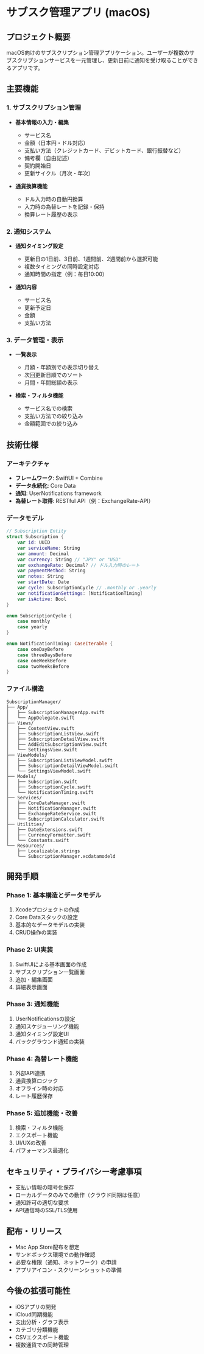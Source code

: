 # サブスク管理アプリ (macOS)

## プロジェクト概要
macOS向けのサブスクリプション管理アプリケーション。ユーザーが複数のサブスクリプションサービスを一元管理し、更新日前に通知を受け取ることができるアプリです。

## 主要機能

### 1. サブスクリプション管理
- **基本情報の入力・編集**
  - サービス名
  - 金額（日本円・ドル対応）
  - 支払い方法（クレジットカード、デビットカード、銀行振替など）
  - 備考欄（自由記述）
  - 契約開始日
  - 更新サイクル（月次・年次）

- **通貨換算機能**
  - ドル入力時の自動円換算
  - 入力時の為替レートを記録・保持
  - 換算レート履歴の表示

### 2. 通知システム
- **通知タイミング設定**
  - 更新日の1日前、3日前、1週間前、2週間前から選択可能
  - 複数タイミングの同時設定対応
  - 通知時間の指定（例：毎日10:00）

- **通知内容**
  - サービス名
  - 更新予定日
  - 金額
  - 支払い方法

### 3. データ管理・表示
- **一覧表示**
  - 月額・年額別での表示切り替え
  - 次回更新日順でのソート
  - 月間・年間総額の表示

- **検索・フィルタ機能**
  - サービス名での検索
  - 支払い方法での絞り込み
  - 金額範囲での絞り込み

## 技術仕様

### アーキテクチャ
- **フレームワーク**: SwiftUI + Combine
- **データ永続化**: Core Data
- **通知**: UserNotifications framework
- **為替レート取得**: RESTful API（例：ExchangeRate-API）

### データモデル

```swift
// Subscription Entity
struct Subscription {
    var id: UUID
    var serviceName: String
    var amount: Decimal
    var currency: String // "JPY" or "USD"
    var exchangeRate: Decimal? // ドル入力時のレート
    var paymentMethod: String
    var notes: String
    var startDate: Date
    var cycle: SubscriptionCycle // .monthly or .yearly
    var notificationSettings: [NotificationTiming]
    var isActive: Bool
}

enum SubscriptionCycle {
    case monthly
    case yearly
}

enum NotificationTiming: CaseIterable {
    case oneDayBefore
    case threeDaysBefore
    case oneWeekBefore
    case twoWeeksBefore
}
```

### ファイル構造
```
SubscriptionManager/
├── App/
│   ├── SubscriptionManagerApp.swift
│   └── AppDelegate.swift
├── Views/
│   ├── ContentView.swift
│   ├── SubscriptionListView.swift
│   ├── SubscriptionDetailView.swift
│   ├── AddEditSubscriptionView.swift
│   └── SettingsView.swift
├── ViewModels/
│   ├── SubscriptionListViewModel.swift
│   ├── SubscriptionDetailViewModel.swift
│   └── SettingsViewModel.swift
├── Models/
│   ├── Subscription.swift
│   ├── SubscriptionCycle.swift
│   └── NotificationTiming.swift
├── Services/
│   ├── CoreDataManager.swift
│   ├── NotificationManager.swift
│   ├── ExchangeRateService.swift
│   └── SubscriptionCalculator.swift
├── Utilities/
│   ├── DateExtensions.swift
│   ├── CurrencyFormatter.swift
│   └── Constants.swift
└── Resources/
    ├── Localizable.strings
    └── SubscriptionManager.xcdatamodeld
```

## 開発手順

### Phase 1: 基本構造とデータモデル
1. Xcodeプロジェクトの作成
2. Core Dataスタックの設定
3. 基本的なデータモデルの実装
4. CRUD操作の実装

### Phase 2: UI実装
1. SwiftUIによる基本画面の作成
2. サブスクリプション一覧画面
3. 追加・編集画面
4. 詳細表示画面

### Phase 3: 通知機能
1. UserNotificationsの設定
2. 通知スケジューリング機能
3. 通知タイミング設定UI
4. バックグラウンド通知の実装

### Phase 4: 為替レート機能
1. 外部API連携
2. 通貨換算ロジック
3. オフライン時の対応
4. レート履歴保存

### Phase 5: 追加機能・改善
1. 検索・フィルタ機能
2. エクスポート機能
3. UI/UXの改善
4. パフォーマンス最適化

## セキュリティ・プライバシー考慮事項
- 支払い情報の暗号化保存
- ローカルデータのみでの動作（クラウド同期は任意）
- 通知許可の適切な要求
- API通信時のSSL/TLS使用

## 配布・リリース
- Mac App Store配布を想定
- サンドボックス環境での動作確認
- 必要な権限（通知、ネットワーク）の申請
- アプリアイコン・スクリーンショットの準備

## 今後の拡張可能性
- iOSアプリの開発
- iCloud同期機能
- 支出分析・グラフ表示
- カテゴリ分類機能
- CSVエクスポート機能
- 複数通貨での同時管理
